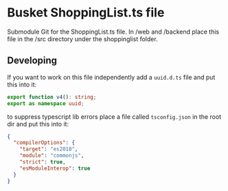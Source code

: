 # Busket ShoppingList.ts file

Submodule Git for the ShoppingList.ts file. In /web and /backend place this file in the /src directory under the
shoppinglist folder.

## Developing
If you want to work on this file independently add a `uuid.d.ts` file and put this into it:
```ts
export function v4(): string;
export as namespace uuid;
```

to suppress typescript lib errors place a file called `tsconfig.json` in the root dir and put this into it:
```json
{
  "compilerOptions": {
    "target": "es2018",
    "module": "commonjs",
    "strict": true,
    "esModuleInterop": true
  }
}
```
